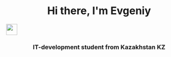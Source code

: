 <h1 align="center">Hi there, I'm Evgeniy</h1>
<img src="https://github.com/blackcater/raw/main/images/HI.gif" height="30px"></img>
<h3 align="center">IT-development student from Kazakhstan KZ</h3>
